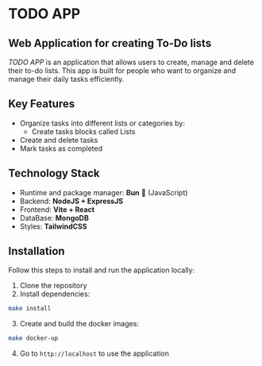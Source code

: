 # TODO APP

## Web Application for creating To-Do lists

_TODO APP_ is an application that allows users to create, manage and delete their to-do lists. This app is built for people who want to organize and manage their daily tasks efficiently.

## **Key Features**
- Organize tasks into different lists or categories by:
  - Create tasks blocks called Lists
- Create and delete tasks
- Mark tasks as completed

## Technology Stack
- Runtime and package manager: **Bun** 🍞 (JavaScript)
- Backend: **NodeJS + ExpressJS**
- Frontend: **Vite + React**
- DataBase: **MongoDB**
- Styles: **TailwindCSS**

## Installation
Follow this steps to install and run the application locally:
1. Clone the repository
2. Install dependencies:
```bash
make install
```
3. Create and build the docker images:
```bash
make docker-up
```
4. Go to `http://localhost` to use the application
